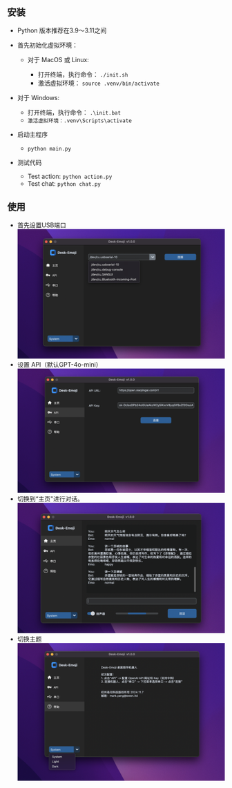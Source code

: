 ## 安装

* Python 版本推荐在3.9～3.11之间
* 首先初始化虚拟环境：

  * 对于 MacOS 或 Linux:

    * 打开终端，执行命令： `./init.sh`
    * 激活虚拟环境： `source .venv/bin/activate`
* 对于 Windows:

  * 打开终端，执行命令： `.\init.bat`
  * `激活虚拟环境：.venv\Scripts\activate`
* 启动主程序

  * `python main.py`
* 测试代码

  * Test action: `python action.py`
  * Test chat:  `python chat.py`

## 使用

* 首先设置USB端口![1731337605099](../image/software_manual/1731337605099.png)
* 设置 API（默认GPT-4o-mini）![1731337596886](../image/software_manual/1731337596886.png)
* 切换到“主页"进行对话。![1731337588248](../image/software_manual/1731337588248.png)
* 切换主题![1731337610981](../image/software_manual/1731337610981.png)
